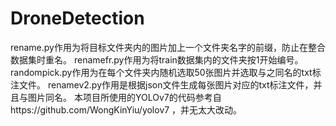 # DroneDetection
rename.py作用为将目标文件夹内的图片加上一个文件夹名字的前缀，防止在整合数据集时重名。
renamefr.py作用为将train数据集内的文件夹按1开始编号。
randompick.py作用为在每个文件夹内随机选取50张图片并选取与之同名的txt标注文件。
renamev2.py作用是根据json文件生成每张图片对应的txt标注文件，并且与图片同名。
本项目所使用的YOLOv7的代码参考自https://github.com/WongKinYiu/yolov7
，并无太大改动。
